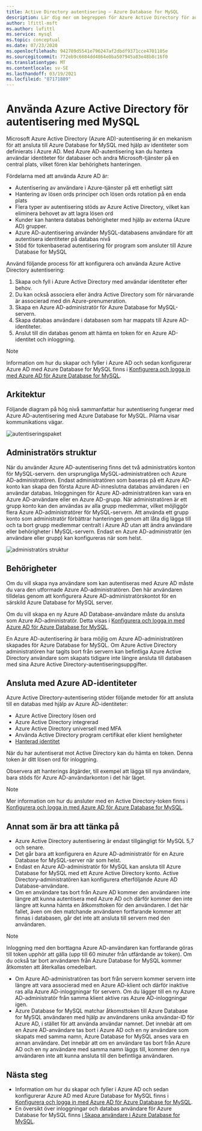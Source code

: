 ```yaml
---
title: Active Directory autentisering – Azure Database for MySQL
description: Lär dig mer om begreppen för Azure Active Directory för autentisering med Azure Database for MySQL
author: lfittl-msft
ms.author: lufittl
ms.service: mysql
ms.topic: conceptual
ms.date: 07/23/2020
ms.openlocfilehash: 942789d5541e796247af2dbdf9371cce4701105e
ms.sourcegitcommit: 772eb9c6684dd4864e0ba507945a83e48b8c16f0
ms.translationtype: MT
ms.contentlocale: sv-SE
ms.lasthandoff: 03/19/2021
ms.locfileid: "87171889"
---
```

# <a name="use-azure-active-directory-for-authenticating-with-mysql"></a>Använda Azure Active Directory för autentisering med MySQL

Microsoft Azure Active Directory (Azure AD)-autentisering är en mekanism för att ansluta till Azure Database for MySQL med hjälp av identiteter som definierats i Azure AD.
Med Azure AD-autentisering kan du hantera användar identiteter för databaser och andra Microsoft-tjänster på en central plats, vilket fören klar behörighets hanteringen.

Fördelarna med att använda Azure AD är:

- Autentisering av användare i Azure-tjänster på ett enhetligt sätt
- Hantering av lösen ords principer och lösen ords rotation på en enda plats
- Flera typer av autentisering stöds av Azure Active Directory, vilket kan eliminera behovet av att lagra lösen ord
- Kunder kan hantera databas behörigheter med hjälp av externa (Azure AD) grupper.
- Azure AD-autentisering använder MySQL-databasens användare för att autentisera identiteter på databas nivå
- Stöd för tokenbaserad autentisering för program som ansluter till Azure Database for MySQL

Använd följande process för att konfigurera och använda Azure Active Directory autentisering:

1. Skapa och fyll i Azure Active Directory med användar identiteter efter behov.
2. Du kan också associera eller ändra Active Directory som för närvarande är associerad med din Azure-prenumeration.
3. Skapa en Azure AD-administratör för Azure Database for MySQL-servern.
4. Skapa databas användare i databasen som har mappats till Azure AD-identiteter.
5. Anslut till din databas genom att hämta en token för en Azure AD-identitet och inloggning.

> [!NOTE]
> Information om hur du skapar och fyller i Azure AD och sedan konfigurerar Azure AD med Azure Database for MySQL finns i [Konfigurera och logga in med Azure AD för Azure Database for MySQL](howto-configure-sign-in-azure-ad-authentication.md).

## <a name="architecture"></a>Arkitektur

Följande diagram på hög nivå sammanfattar hur autentisering fungerar med Azure AD-autentisering med Azure Database for MySQL. Pilarna visar kommunikations vägar.

![autentiseringspaket][1]

## <a name="administrator-structure"></a>Administratörs struktur

När du använder Azure AD-autentisering finns det två administratörs konton för MySQL-servern. den ursprungliga MySQL-administratören och Azure AD-administratören. Endast administratören som baseras på ett Azure AD-konto kan skapa den första Azure AD-inneslutna databas användaren i en användar databas. Inloggningen för Azure AD-administratören kan vara en Azure AD-användare eller en Azure AD-grupp. När administratören är ett grupp konto kan den användas av alla grupp medlemmar, vilket möjliggör flera Azure AD-administratörer för MySQL-servern. Att använda ett grupp konto som administratör förbättrar hanteringen genom att låta dig lägga till och ta bort grupp medlemmar centralt i Azure AD utan att ändra användare eller behörigheter i MySQL-servern. Endast en Azure AD-administratör (en användare eller grupp) kan konfigureras när som helst.

![administratörs struktur][2]

## <a name="permissions"></a>Behörigheter

Om du vill skapa nya användare som kan autentiseras med Azure AD måste du vara den utformade Azure AD-administratören. Den här användaren tilldelas genom att konfigurera Azure AD-administratörskontot för en särskild Azure Database for MySQL server.

Om du vill skapa en ny Azure AD Database-användare måste du ansluta som Azure AD-administratör. Detta visas i [Konfigurera och logga in med Azure AD för Azure Database for MySQL](howto-configure-sign-in-azure-ad-authentication.md).

En Azure AD-autentisering är bara möjlig om Azure AD-administratören skapades för Azure Database for MySQL. Om Azure Active Directory administratören har tagits bort från servern kan befintliga Azure Active Directory användare som skapats tidigare inte längre ansluta till databasen med sina Azure Active Directory-autentiseringsuppgifter.

## <a name="connecting-using-azure-ad-identities"></a>Ansluta med Azure AD-identiteter

Azure Active Directory-autentisering stöder följande metoder för att ansluta till en databas med hjälp av Azure AD-identiteter:

- Azure Active Directory lösen ord
- Azure Active Directory integrerad
- Azure Active Directory universell med MFA
- Använda Active Directory program certifikat eller klient hemligheter
- [Hanterad identitet](howto-connect-with-managed-identity.md)

När du har autentiserat mot Active Directory kan du hämta en token. Denna token är ditt lösen ord för inloggning.

Observera att hanterings åtgärder, till exempel att lägga till nya användare, bara stöds för Azure AD-användarkonton i det här läget.

> [!NOTE]
> Mer information om hur du ansluter med en Active Directory-token finns i [Konfigurera och logga in med Azure AD för Azure Database for MySQL](howto-configure-sign-in-azure-ad-authentication.md).

## <a name="additional-considerations"></a>Annat som är bra att tänka på

- Azure Active Directory autentisering är endast tillgängligt för MySQL 5,7 och senare.
- Det går bara att konfigurera en Azure AD-administratör för en Azure Database for MySQL-server när som helst.
- Endast en Azure AD-administratör för MySQL kan ansluta till Azure Database for MySQL med ett Azure Active Directory konto. Active Directory-administratören kan konfigurera efterföljande Azure AD Database-användare.
- Om en användare tas bort från Azure AD kommer den användaren inte längre att kunna autentisera med Azure AD och därför kommer den inte längre att kunna hämta en åtkomsttoken för den användaren. I det här fallet, även om den matchande användaren fortfarande kommer att finnas i databasen, går det inte att ansluta till servern med den användaren.
> [!NOTE]
> Inloggning med den borttagna Azure AD-användaren kan fortfarande göras till token upphör att gälla (upp till 60 minuter från utfärdande av token).  Om du också tar bort användaren från Azure Database for MySQL kommer åtkomsten att återkallas omedelbart.
- Om Azure AD-administratören tas bort från servern kommer servern inte längre att vara associerad med en Azure AD-klient och därför inaktive ras alla Azure AD-inloggningar för servern. Om du lägger till en ny Azure AD-administratör från samma klient aktive ras Azure AD-inloggningar igen.
- Azure Database for MySQL matchar åtkomsttoken till Azure Database for MySQL användaren med hjälp av användarens unika användar-ID för Azure AD, i stället för att använda användar namnet. Det innebär att om en Azure AD-användare tas bort i Azure AD och en ny användare som skapats med samma namn, Azure Database for MySQL anses vara en annan användare. Det innebär att om en användare tas bort från Azure AD och en ny användare med samma namn läggs till, kommer den nya användaren inte att kunna ansluta till den befintliga användaren.

## <a name="next-steps"></a>Nästa steg

- Information om hur du skapar och fyller i Azure AD och sedan konfigurerar Azure AD med Azure Database for MySQL finns i [Konfigurera och logga in med Azure AD för Azure Database for MySQL](howto-configure-sign-in-azure-ad-authentication.md).
- En översikt över inloggningar och databas användare för Azure Database for MySQL finns [i Skapa användare i Azure Database for MySQL](howto-create-users.md).

<!--Image references-->

[1]: ./media/concepts-azure-ad-authentication/authentication-flow.png
[2]: ./media/concepts-azure-ad-authentication/admin-structure.png
